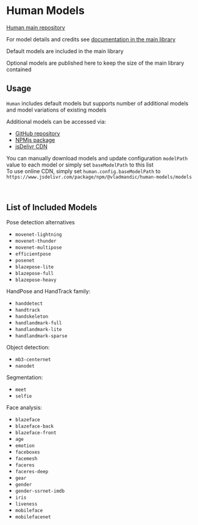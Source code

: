 # Human Models

[Human main repository](https://github.com/vladmandic/human)  

For model details and credits see [documentation in the main library](https://github.com/vladmandic/human/wiki/Models)  

Default models are included in the main library  

Optional models are published here to keep the size of the main library contained  

## Usage

`Human` includes default models but supports number of additional models and model variations of existing models  

Additional models can be accessed via:
 - [GitHub repository](https://github.com/vladmandic/human-models)
 - [NPMjs package](https://www.npmjs.com/package/@vladmandic/human-models)
 - [jsDelivr CDN](https://www.jsdelivr.com/package/npm/@vladmandic/human-models)

You can manually download models and update configuration `modelPath` value to each model or simply set `baseModelPath` to this list  
To use online CDN, simply set `human.config.baseModelPath` to `https://www.jsdelivr.com/package/npm/@vladmandic/human-models/models`

<br>

## List of Included Models

Pose detection alternatives
- `movenet-lightning`
- `movenet-thunder`
- `movenet-multipose`
- `efficientpose`
- `posenet`
- `blazepose-lite`
- `blazepose-full`
- `blazepose-heavy`

HandPose and HandTrack family:
- `handdetect`
- `handtrack`
- `handskeleton`
- `handlandmark-full`
- `handlandmark-lite`
- `handlandmark-sparse`

Object detection:
- `mb3-centernet`
- `nanodet`

Segmentation:
- `meet`
- `selfie`

Face analysis:
- `blazeface`
- `blazeface-back`
- `blazeface-front`
- `age`
- `emotion`
- `faceboxes`
- `facemesh`
- `faceres`
- `faceres-deep`
- `gear`
- `gender`
- `gender-ssrnet-imdb`
- `iris`
- `liveness`
- `mobileface`
- `mobilefacenet`
